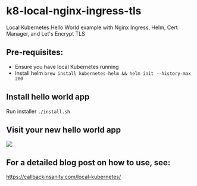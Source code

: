 # k8-local-nginx-ingress-tls
Local Kubernetes Hello World example with Nginx Ingress, Helm, Cert Manager, and Let's Encrypt TLS

## Pre-requisites:

* Ensure you have local Kubernetes running
* Install helm `brew install kubernetes-helm && helm init --history-max 200`

## Install hello world app

Run installer `./install.sh`

## Visit your new hello world app

<img src="https://cms.callbackinsanity.com/content/images/2019/06/image-51.png" />

## For a detailed blog post on how to use, see:

https://callbackinsanity.com/local-kubernetes/
